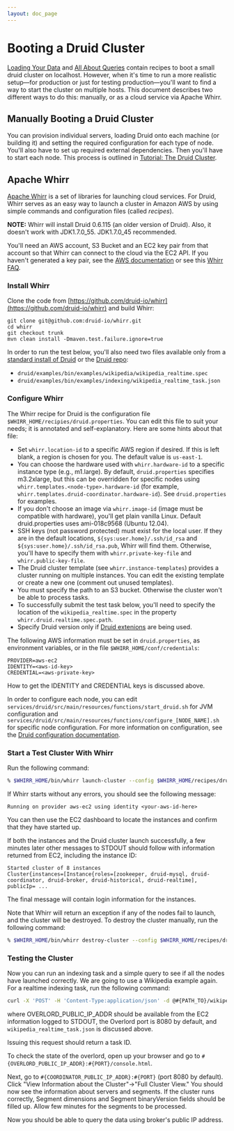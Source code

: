 ```yaml
---
layout: doc_page
---
```


# Booting a Druid Cluster
[Loading Your Data](Tutorial%3A-Loading-Your-Data-Part-2.html) and [All About Queries](Tutorial%3A-All-About-Queries.html) contain recipes to boot a small druid cluster on localhost. However, when it's time to run a more realistic setup&mdash;for production or just for testing production&mdash;you'll want to find a way to start the cluster on multiple hosts. This document describes two different ways to do this: manually, or as a cloud service via Apache Whirr.

## Manually Booting a Druid Cluster
You can provision individual servers, loading Druid onto each machine (or building it) and setting the required configuration for each type of node. You'll also have to set up required external dependencies. Then you'll have to start each node. This process is outlined in [Tutorial: The Druid Cluster](Tutorial:-The-Druid-Cluster.html).

## Apache Whirr

[Apache Whirr](http://whirr.apache.org/) is a set of libraries for launching cloud services. For Druid, Whirr serves as an easy way to launch a cluster in Amazon AWS by using simple commands and configuration files (called *recipes*).

**NOTE:** Whirr will install Druid 0.6.115 (an older version of Druid). Also, it doesn't work with JDK1.7.0_55. JDK1.7.0_45 recommended.

You'll need an AWS account, S3 Bucket and an EC2 key pair from that account so that Whirr can connect to the cloud via the EC2 API. If you haven't generated a key pair, see the [AWS documentation](http://docs.aws.amazon.com/AWSEC2/latest/UserGuide/ec2-key-pairs.html) or see this [Whirr FAQ](http://whirr.apache.org/faq.html#how-do-i-find-my-cloud-credentials).


### Install Whirr
Clone the code from [https://github.com/druid-io/whirr](https://github.com/druid-io/whirr) and build Whirr:

    git clone git@github.com:druid-io/whirr.git
    cd whirr
    git checkout trunk
    mvn clean install -Dmaven.test.failure.ignore=true

In order to run the test below, you'll also need two files available only from a [standard install of Druid](http://druid.io/downloads.html) or the [Druid repo](https://github.com/metamx/druid/tree/master/examples/bin/examples):

* `druid/examples/bin/examples/wikipedia/wikipedia_realtime.spec`
* `druid/examples/bin/examples/indexing/wikipedia_realtime_task.json`


### Configure Whirr
The Whirr recipe for Druid is the configuration file `$WHIRR_HOME/recipies/druid.properties`. You can edit this file to suit your needs; it is annotated and self-explanatory. Here are some hints about that file:

* Set `whirr.location-id` to a specific AWS region if desired. If this is left blank, a region is chosen for you. The default value is `us-east-1`.
* You can choose the hardware used with `whirr.hardware-id` to a specific instance type (e.g., m1.large). By default, `druid.properties` specifies m3.2xlarge, but this can be overridden for specific nodes using `whirr.templates.<node-type>.hardware-id` (for example, `whirr.templates.druid-coordinator.hardware-id`). See `druid.properties` for examples.  
* If you don't choose an image via `whirr.image-id` (image must be compatible with hardware), you'll get plain vanilla Linux. Default druid.properties uses ami-018c9568 (Ubuntu 12.04).
* SSH keys (not password protected) must exist for the local user. If they are in the default locations, `${sys:user.home}/.ssh/id_rsa` and `${sys:user.home}/.ssh/id_rsa.pub`, Whirr will find them. Otherwise, you'll have to specify them with `whirr.private-key-file` and `whirr.public-key-file`.
* The Druid cluster template (see `whirr.instance-templates`) provides a cluster running on multiple instances. You can edit the existing template or create a new one (comment out unused templates).
* You must specify the path to an S3 bucket. Otherwise the cluster won't be able to process tasks.
* To successfully submit the test task below, you'll need to specify the location of the `wikipedia_realtime.spec` in the property `whirr.druid.realtime.spec.path`.
* Specify Druid version only if [Druid extenions](Modules.html) are being used.

The following AWS information must be set in `druid.properties`, as environment variables, or in the file `$WHIRR_HOME/conf/credentials`:

    PROVIDER=aws-ec2
    IDENTITY=<aws-id-key>
    CREDENTIAL=<aws-private-key>
    
How to get the IDENTITY and CREDENTIAL keys is discussed above.

In order to configure each node, you can edit `services/druid/src/main/resources/functions/start_druid.sh` for JVM configuration and `services/druid/src/main/resources/functions/configure_[NODE_NAME].sh` for specific node configuration. For more information on configuration, see the [Druid configuration documentation](Configuration.html).

### Start a Test Cluster With Whirr
Run the following command:

```bash
% $WHIRR_HOME/bin/whirr launch-cluster --config $WHIRR_HOME/recipes/druid.properties
```
If Whirr starts without any errors, you should see the following message:

    Running on provider aws-ec2 using identity <your-aws-id-here>
    
You can then use the EC2 dashboard to locate the instances and confirm that they have started up.

If both the instances and the Druid cluster launch successfully, a few minutes later other messages to STDOUT should follow with information returned from EC2, including the instance ID:

    Started cluster of 8 instances
    Cluster{instances=[Instance{roles=[zookeeper, druid-mysql, druid-coordinator, druid-broker, druid-historical, druid-realtime], publicIp= ...
    
The final message will contain login information for the instances.

Note that Whirr will return an exception if any of the nodes fail to launch, and the cluster will be destroyed. To destroy the cluster manually, run the following command:

```bash
% $WHIRR_HOME/bin/whirr destroy-cluster --config $WHIRR_HOME/recipes/druid.properties
```

### Testing the Cluster
Now you can run an indexing task and a simple query to see if all the nodes have launched correctly. We are going to use a Wikipedia example again. For a realtime indexing task, run the following command:

```bash
curl -X 'POST' -H 'Content-Type:application/json' -d @#{PATH_TO}/wikipedia_realtime_task.json #{OVERLORD_PUBLIC_IP_ADDR}:#{PORT}/druid/indexer/v1/task
```
where OVERLORD_PUBLIC_IP_ADDR should be available from the EC2 information logged to STDOUT, the Overlord port is 8080 by default, and `wikipedia_realtime_task.json` is discussed above. 

Issuing this request should return a task ID.

To check the state of the overlord, open up your browser and go to `#{OVERLORD_PUBLIC_IP_ADDR}:#{PORT}/console.html`.

Next, go to `#{COORDINATOR_PUBLIC_IP_ADDR}:#{PORT}` (port 8080 by default). Click "View Information about the Cluster"->"Full Cluster View." You should now see the information about servers and segments. If the cluster runs correctly, Segment dimensions and Segment binaryVersion fields should be filled up. Allow few minutes for the segments to be processed.

Now you should be able to query the data using broker's public IP address.
